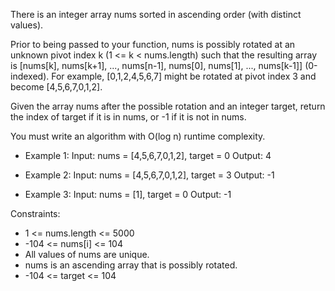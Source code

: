 There is an integer array nums sorted in ascending order (with distinct values).

Prior to being passed to your function, nums is possibly rotated at an unknown pivot index k (1 <= k < nums.length) such
that the resulting array is [nums[k], nums[k+1], ..., nums[n-1], nums[0], nums[1], ..., nums[k-1]] (0-indexed). For
example, [0,1,2,4,5,6,7] might be rotated at pivot index 3 and become [4,5,6,7,0,1,2].

Given the array nums after the possible rotation and an integer target, return the index of target if it is in nums, or
-1 if it is not in nums.

You must write an algorithm with O(log n) runtime complexity.

- Example 1:
  Input: nums = [4,5,6,7,0,1,2], target = 0
  Output: 4

- Example 2:
  Input: nums = [4,5,6,7,0,1,2], target = 3
  Output: -1

- Example 3:
  Input: nums = [1], target = 0
  Output: -1

Constraints:

- 1 <= nums.length <= 5000
- -104 <= nums[i] <= 104
- All values of nums are unique.
- nums is an ascending array that is possibly rotated.
- -104 <= target <= 104
